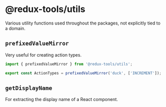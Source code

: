 # @redux-tools/utils

Various utility functions used throughout the packages, not explicitly tied to a domain.

## `prefixedValueMirror`

Very useful for creating action types.

```js
import { prefixedValueMirror } from '@redux-tools/utils';

export const ActionTypes = prefixedValueMirror('duck', ['INCREMENT']);
```

## `getDisplayName`

For extracting the display name of a React component.
